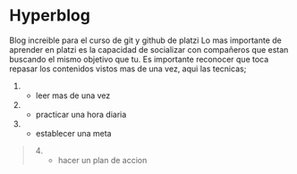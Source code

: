 # Hyperblog
Blog increible para el curso de git y github de platzi
Lo mas importante de aprender en platzi es la capacidad de socializar con compañeros que estan buscando el mismo objetivo que tu. Es importante reconocer que toca repasar los contenidos vistos mas de una vez, aqui las tecnicas;
1. - leer mas de una vez
2. - practicar una hora diaria
3. - establecer una meta
> 4. - hacer un plan de accion